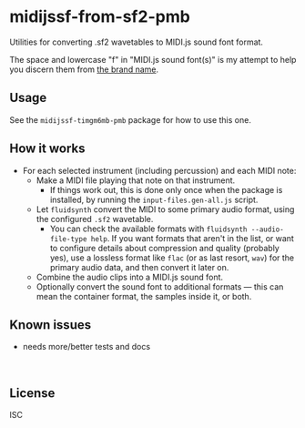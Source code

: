 ﻿
<!--#echo json="package.json" key="name" underline="=" -->
midijssf-from-sf2-pmb
=====================
<!--/#echo -->

<!--#echo json="package.json" key="description" -->
Utilities for converting .sf2 wavetables to MIDI.js sound font format.
<!--/#echo -->

The space and lowercase "f" in "MIDI.js sound font(s)" is my attempt to
help you discern them from
[the brand name](https://en.wikipedia.org/wiki/SoundFont).


Usage
-----

See the `midijssf-timgm6mb-pmb` package for how to use this one.


How it works
------------

* For each selected instrument (including percussion) and each MIDI note:
  * Make a MIDI file playing that note on that instrument.
    * If things work out, this is done only once when the package is installed,
      by running the `input-files.gen-all.js` script.
  * Let `fluidsynth` convert the MIDI to some primary audio format,
    using the configured `.sf2` wavetable.
    * You can check the available formats with
      `fluidsynth --audio-file-type help`.
      If you want formats that aren't in the list, or want to configure
      details about compression and quality (probably yes),
      use a lossless format like `flac` (or as last resort, `wav`) for the
      primary audio data, and then convert it later on.
  * Combine the audio clips into a MIDI.js sound font.
  * Optionally convert the sound font to additional formats — this can mean
    the container format, the samples inside it, or both.




<!--#toc stop="scan" -->



Known issues
------------

* needs more/better tests and docs




&nbsp;


License
-------
<!--#echo json="package.json" key=".license" -->
ISC
<!--/#echo -->

